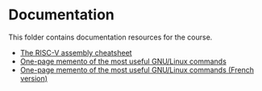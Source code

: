<!-- MASTER-ONLY: DO NOT MODIFY THIS FILE

Copyright © Telecom Paris
Copyright © Renaud Pacalet (renaud.pacalet@telecom-paris.fr)

This file must be used under the terms of the CeCILL. This source
file is licensed as described in the file COPYING, which you should
have received as part of this distribution. The terms are also
available at:
https://cecill.info/licences/Licence_CeCILL_V2.1-en.html
-->

# Documentation

This folder contains documentation resources for the course.

- [The RISC-V assembly cheatsheet](data/RISC-V-cheatsheet.pdf)
- [One-page memento of the most useful GNU/Linux commands](data/command_memento.pdf)
- [One-page memento of the most useful GNU/Linux commands (French version)](data/command_memento_fr.pdf)

<!-- vim: set tabstop=4 softtabstop=4 shiftwidth=4 expandtab textwidth=0: -->
